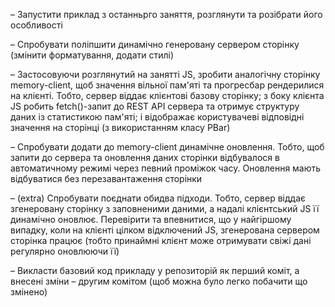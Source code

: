 – Запустити приклад з останньрго заняття, розглянути та розібрати його особливості

– Спробувати поліпшити динамічно генеровану сервером сторінку (змінити форматування, додати стилі)

– Застосовуючи розглянутий на занятті JS, зробити аналогічну сторінку memory-client, щоб значення вільної пам'яті та прогресбар рендерилися на клієнті. Тобто, сервер віддає клієнтові базову сторінку; з боку клієнта JS робить fetch()-запит до REST API сервера та отримує структуру даних із статистикою пам'яті; і відображає користувачеві відповідні значення на сторінці (з використанням класу PBar)

– Спробувати додати до memory-client динамічне оновлення. Тобто, щоб запити до сервера та оновлення даних сторінки відбувалося в автоматичному режимі через певний проміжок часу. Оновлення мають відбуватися без перезавантаження сторінки

– (extra) Спробувати поєднати обидва підходи. Тобто, сервер віддає згенеровану сторінку з заповненими даними, а надалі клієнтський JS її динамічно оновлює. Перевірити та впевнитися, що у найгіршому випадку, коли на клієнті цілком відключений JS, згенерована сервером сторінка працює (тобто принаймні клієнт може отримувати свіжі дані регулярно оновлюючи її)

– Викласти базовий код прикладу у репозиторій як перший коміт, а внесені зміни – другим комітом (щоб можна було легко побачити що змінено)
